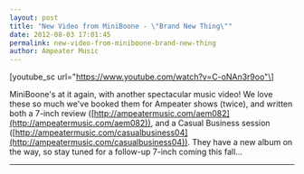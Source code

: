 ```yaml
---
layout: post
title: "New Video from MiniBoone - \"Brand New Thing\""
date: 2012-08-03 17:01:45
permalink: new-video-from-miniboone-brand-new-thing
author: Ampeater Music
---
```

\[youtube\_sc url="https://www.youtube.com/watch?v=C-oNAn3r9oo"\]

<!-- more -->

MiniBoone's at it again, with another spectacular music video! We love these so much we've booked them for Ampeater shows (twice), and written both a 7-inch review ([http://ampeatermusic.com/aem082](http://ampeatermusic.com/aem082)), and a Casual Business session ([http://ampeatermusic.com/casualbusiness04](http://ampeatermusic.com/casualbusiness04)). They have a new album on the way, so stay tuned for a follow-up 7-inch coming this fall...

---

